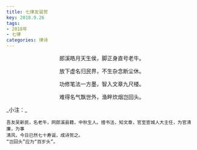 ```yaml
---
title: 七律友诞贺
key: 2018.9.26
tags: 
- 2018年 
- 七律
categories: 律诗
---
```


<p align="center">郎溪皓月天生侯，脚正身直号老牛。
</p>
<p align="center">放下虚名归民界，不生杂念断尘休。
</p>
<p align="center">功修笔法一方墨，智入文章九尺楼。
</p>
<p align="center">难得名气飘世外，渔畔炊烟岂回头。
</p>
_小注：_

```
吾友吴新民，名老牛，网郎溪县籍，中秋生人。擅书法，知文章，官至宣城人大主任，为官清廉，为事
清风，今日已然七十寿诞，成诗贺之。
“岂回头”应为“百岁头”。
```